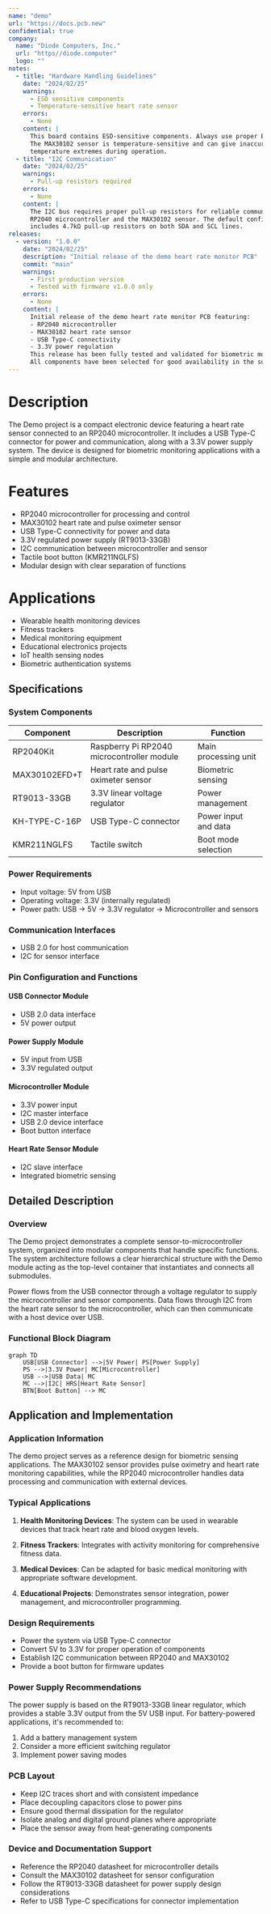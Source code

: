 ```yaml
---
name: "demo"
url: "https://docs.pcb.new"
confidential: true
company:
  name: "Diode Computers, Inc."
  url: "https//diode.computer"
  logo: ""
notes:
  - title: "Hardware Handling Guidelines"
    date: "2024/02/25"
    warnings:
      - ESD sensitive components
      - Temperature-sensitive heart rate sensor
    errors:
      - None
    content: |
      This board contains ESD-sensitive components. Always use proper ESD protection when handling.
      The MAX30102 sensor is temperature-sensitive and can give inaccurate readings if exposed to 
      temperature extremes during operation.
  - title: "I2C Communication"
    date: "2024/02/25"
    warnings:
      - Pull-up resistors required
    errors:
      - None
    content: |
      The I2C bus requires proper pull-up resistors for reliable communication between the 
      RP2040 microcontroller and the MAX30102 sensor. The default configuration 
      includes 4.7kΩ pull-up resistors on both SDA and SCL lines.
releases:
  - version: "1.0.0"
    date: "2024/02/25"
    description: "Initial release of the demo heart rate monitor PCB"
    commit: "main"
    warnings:
      - First production version
      - Tested with firmware v1.0.0 only
    errors:
      - None
    content: |
      Initial release of the demo heart rate monitor PCB featuring:
      - RP2040 microcontroller
      - MAX30102 heart rate sensor
      - USB Type-C connectivity
      - 3.3V power regulation
      This release has been fully tested and validated for biometric monitoring applications.
      All components have been selected for good availability in the supply chain.
---
```


# Description

The Demo project is a compact electronic device featuring a heart rate sensor connected to an RP2040 microcontroller. It includes a USB Type-C connector for power and communication, along with a 3.3V power supply system. The device is designed for biometric monitoring applications with a simple and modular architecture.

# Features

- RP2040 microcontroller for processing and control
- MAX30102 heart rate and pulse oximeter sensor
- USB Type-C connectivity for power and data
- 3.3V regulated power supply (RT9013-33GB)
- I2C communication between microcontroller and sensor
- Tactile boot button (KMR211NGLFS)
- Modular design with clear separation of functions

# Applications

- Wearable health monitoring devices
- Fitness trackers
- Medical monitoring equipment
- Educational electronics projects
- IoT health sensing nodes
- Biometric authentication systems

## Specifications

### System Components

| Component     | Description                                | Function             |
| ------------- | ------------------------------------------ | -------------------- |
| RP2040Kit     | Raspberry Pi RP2040 microcontroller module | Main processing unit |
| MAX30102EFD+T | Heart rate and pulse oximeter sensor       | Biometric sensing    |
| RT9013-33GB   | 3.3V linear voltage regulator              | Power management     |
| KH-TYPE-C-16P | USB Type-C connector                       | Power input and data |
| KMR211NGLFS   | Tactile switch                             | Boot mode selection  |

### Power Requirements

- Input voltage: 5V from USB
- Operating voltage: 3.3V (internally regulated)
- Power path: USB → 5V → 3.3V regulator → Microcontroller and sensors

### Communication Interfaces

- USB 2.0 for host communication
- I2C for sensor interface

### Pin Configuration and Functions

#### USB Connector Module

- USB 2.0 data interface
- 5V power output

#### Power Supply Module

- 5V input from USB
- 3.3V regulated output

#### Microcontroller Module

- 3.3V power input
- I2C master interface
- USB 2.0 device interface
- Boot button interface

#### Heart Rate Sensor Module

- I2C slave interface
- Integrated biometric sensing

## Detailed Description

### Overview

The Demo project demonstrates a complete sensor-to-microcontroller system, organized into modular components that handle specific functions. The system architecture follows a clear hierarchical structure with the Demo module acting as the top-level container that instantiates and connects all submodules.

Power flows from the USB connector through a voltage regulator to supply the microcontroller and sensor components. Data flows through I2C from the heart rate sensor to the microcontroller, which can then communicate with a host device over USB.

### Functional Block Diagram

```mermaid
graph TD
    USB[USB Connector] -->|5V Power| PS[Power Supply]
    PS -->|3.3V Power| MC[Microcontroller]
    USB -->|USB Data| MC
    MC -->|I2C| HRS[Heart Rate Sensor]
    BTN[Boot Button] --> MC
```

## Application and Implementation

### Application Information

The demo project serves as a reference design for biometric sensing applications. The MAX30102 sensor provides pulse oximetry and heart rate monitoring capabilities, while the RP2040 microcontroller handles data processing and communication with external devices.

### Typical Applications

1. **Health Monitoring Devices**: The system can be used in wearable devices that track heart rate and blood oxygen levels.
2. **Fitness Trackers**: Integrates with activity monitoring for comprehensive fitness data.

3. **Medical Devices**: Can be adapted for basic medical monitoring with appropriate software development.

4. **Educational Projects**: Demonstrates sensor integration, power management, and microcontroller programming.

### Design Requirements

- Power the system via USB Type-C connector
- Convert 5V to 3.3V for proper operation of components
- Establish I2C communication between RP2040 and MAX30102
- Provide a boot button for firmware updates

### Power Supply Recommendations

The power supply is based on the RT9013-33GB linear regulator, which provides a stable 3.3V output from the 5V USB input. For battery-powered applications, it's recommended to:

1. Add a battery management system
2. Consider a more efficient switching regulator
3. Implement power saving modes

### PCB Layout

- Keep I2C traces short and with consistent impedance
- Place decoupling capacitors close to power pins
- Ensure good thermal dissipation for the regulator
- Isolate analog and digital ground planes where appropriate
- Place the sensor away from heat-generating components

### Device and Documentation Support

- Reference the RP2040 datasheet for microcontroller details
- Consult the MAX30102 datasheet for sensor configuration
- Follow the RT9013-33GB datasheet for power supply design considerations
- Refer to USB Type-C specifications for connector implementation
